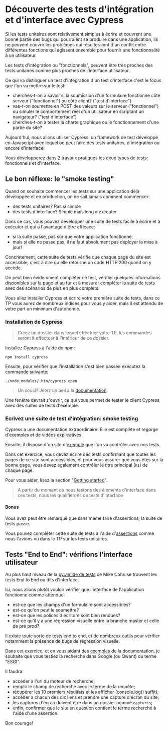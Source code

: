 # Découverte des tests d'intégration et d'interface avec Cypress

Si les tests unitaires sont relativement simples à écrire et couvrent une bonne partie
des bugs qui pourraient se produire dans une application, ils ne peuvent couvrir les
problèmes qui résulteraient d'un conflit entre différentes fonctions qui agissent ensemble pour fournir une fonctionnalité à un utilisateur.

Les tests d'intégration ou "fonctionnels", peuvent être très proches des tests unitaires comme plus proches de l'interface utilisateur.

Ce qui va distinguer un test d'intégration d'un test d'interface c'est le focus que l'on va mettre sur le test:

* cherches-t-on à savoir si la soumission d'un formulaire fonctionne côté serveur ("fonctionnel") ou côté client? ("test d'interface")
* vas-t-on soumettre en POST des valeurs sur le serveur ("fonctionnel") ou simuler le comportement réel d'un utilisateur en scriptant un navigateur? ("test d'interface")
* cherches-t-on à tester la charte graphique ou le fonctionnement d'une partie du site?

Aujourd'hui, nous allons utiliser Cypress: un framework de test développé en Javascript avec lequel on peut faire des tests unitaires, d'intégration ou encore d'interface!

Vous développerez dans 2 travaux pratiques les deux types de tests: fonctionnels et d'interface.

## Le bon réflexe: le "smoke testing"

Quand on souhaite commencer les tests sur une application déjà développée et en production, on ne sait jamais comment commencer:

* des tests unitaires? Pas si simple
* des tests d'interface? Simple mais long à exécuter

Dans ce cas, vous pouvez développer une suite de tests facile à écrire et à exécuter et qui a l'avantage d'être efficace:

* si la suite passe, pas sûr que votre application fonctionne;
* mais si elle ne passe pas, il ne faut absolument pas déployer la mise à jour!

Concrètement, cette suite de tests vérifie que chaque page du site est accessible, c'est à dire qu'elle retourne un code HTTP 200 quand on y accède.

On peut bien évidemment compléter ce test, vérifier quelques informations disponibles sur la page et au fur et à mesurer compléter la suite de tests avec des scénarios de plus en plus complets.

Vous allez installer Cypress et écrire votre première suite de tests, dans ce TP vous aurez de nombreux indices pour vous y aider, mais il est attendu de votre part un minimum d'autonomie.

### Installation de Cypress

> Créez un dossier dans lequel effectuer votre TP, les commandes seront à effectuer à l'intérieur de ce dossier.


Installez Cypress à l'aide de npm:

```
npm install cypress
```

Ensuite, pour vérifier que l'installation s'est bien passée exécutez la commande suivante:

```
./node_modules/.bin/cypress open
```

> Un souci? Jetez un oeil à la [documentation](https://docs.cypress.io/guides/getting-started/installing-cypress.html#System-requirements).

Une fenêtre devrait s'ouvrir, ce qui vous permet de tester le client Cypress avec des suites de tests d'exemple.

### Ecrivez une suite de test d'intégration: smoke testing

Cypress a une documentation extraordinaire! Elle est complète et regorge d'exemples et de vidéos explicatives.

Ensuite, il dispose d'un site d'[exemple](https://example.cypress.io/) que l'on va contrôler avec nos tests.

Dans cet exercice, vous devez écrire des tests confirmant que toutes les pages de ce site sont accessibles, et pour vous assurer que vous êtes sur la bonne page, vous devez également contrôler le titre principal (`h1`) de chaque page.

Pour vous aider, lisez la section "[Getting started](https://docs.cypress.io/guides/getting-started/writing-your-first-test.html#Add-a-test-file)".

> A partir du moment où nous testons des éléments d'interface dans ces tests, nous les qualifierons de tests d'interface

#### Bonus

Vous avez peut être remarqué que sans même faire d'assertions, la suite de tests passe.

Vous pouvez compléter cette suite de tests à l'aide d'[assertions](https://example.cypress.io/commands/assertions) comme nous l'avions vu dans le TP sur les tests unitaires.

## Tests "End to End": vérifions l'interface utilisateur

Au plus haut niveau de la [pyramide de tests](https://www.mountaingoatsoftware.com/blog/the-forgotten-layer-of-the-test-automation-pyramid) de Mike Cohn se trouvent les tests End to End ou dits d'interface.

Ici, nous allons plutôt vouloir vérifier que l'interface de l'application fonctionne comme attendue:

* est-ce que les champs d'un formulaire sont accessibles?
* est-ce qu'on peut le soumettre?
* est-ce que les polices d'écriture sont bien rendues?
* est-ce qu'il y a une régression visuelle entre la branche master et celle de pré prod?

Il existe toute sorte de tests end to end, et de [nombreux outils](https://github.com/mjhea0/cypress-visual-regression) pour vérifier notamment la présence de bugs de régression visuelle.

Dans cet exercice, et en vous aidant des [exemples](https://docs.cypress.io/examples/examples/recipes.html#Node-Modules) de la documentation, je souhaite que vous testiez la recherche dans Google (ou Qwant) du terme "ESGI".

Il faudra:

* accéder à l'url du moteur de recherche;
* remplir le champ de recherche avec le terme de la requête;
* récupérer les 10 premiers résultats et les afficher (console.log() suffit);
* accéder à chacun des dix liens et prendre une capture d'écran du site;
* les captures d'écran doivent être dans un dossier nommé `captures`;
* enfin, confirmer que le site en question contient le terme recherché à l'aide d'une assertion.

Bon courage!
